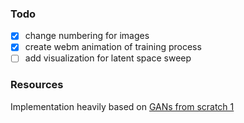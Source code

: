 ### Todo

- [x] change numbering for images
- [x] create webm animation of training process
- [ ] add visualization for latent space sweep

### Resources

Implementation heavily based on [GANs from scratch 1](https://medium.com/ai-society/gans-from-scratch-1-a-deep-introduction-with-code-in-pytorch-and-tensorflow-cb03cdcdba0f)